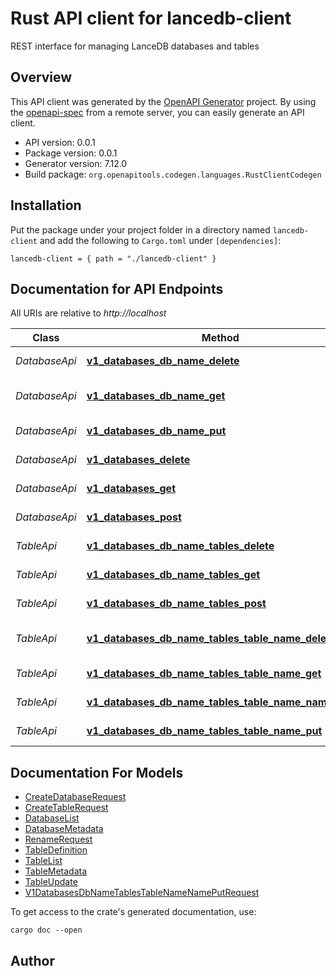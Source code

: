# Rust API client for lancedb-client

REST interface for managing LanceDB databases and tables


## Overview

This API client was generated by the [OpenAPI Generator](https://openapi-generator.tech) project.  By using the [openapi-spec](https://openapis.org) from a remote server, you can easily generate an API client.

- API version: 0.0.1
- Package version: 0.0.1
- Generator version: 7.12.0
- Build package: `org.openapitools.codegen.languages.RustClientCodegen`

## Installation

Put the package under your project folder in a directory named `lancedb-client` and add the following to `Cargo.toml` under `[dependencies]`:

```
lancedb-client = { path = "./lancedb-client" }
```

## Documentation for API Endpoints

All URIs are relative to *http://localhost*

Class | Method | HTTP request | Description
------------ | ------------- | ------------- | -------------
*DatabaseApi* | [**v1_databases_db_name_delete**](docs/DatabaseApi.md#v1_databases_db_name_delete) | **DELETE** /v1/databases/{dbName} | Delete database
*DatabaseApi* | [**v1_databases_db_name_get**](docs/DatabaseApi.md#v1_databases_db_name_get) | **GET** /v1/databases/{dbName} | Get database metadata
*DatabaseApi* | [**v1_databases_db_name_put**](docs/DatabaseApi.md#v1_databases_db_name_put) | **PUT** /v1/databases/{dbName} | Rename database
*DatabaseApi* | [**v1_databases_delete**](docs/DatabaseApi.md#v1_databases_delete) | **DELETE** /v1/databases | Delete all databases
*DatabaseApi* | [**v1_databases_get**](docs/DatabaseApi.md#v1_databases_get) | **GET** /v1/databases | List databases
*DatabaseApi* | [**v1_databases_post**](docs/DatabaseApi.md#v1_databases_post) | **POST** /v1/databases | Create new database
*TableApi* | [**v1_databases_db_name_tables_delete**](docs/TableApi.md#v1_databases_db_name_tables_delete) | **DELETE** /v1/databases/{dbName}/tables | Delete all tables
*TableApi* | [**v1_databases_db_name_tables_get**](docs/TableApi.md#v1_databases_db_name_tables_get) | **GET** /v1/databases/{dbName}/tables | List tables in database
*TableApi* | [**v1_databases_db_name_tables_post**](docs/TableApi.md#v1_databases_db_name_tables_post) | **POST** /v1/databases/{dbName}/tables | Create new table
*TableApi* | [**v1_databases_db_name_tables_table_name_delete**](docs/TableApi.md#v1_databases_db_name_tables_table_name_delete) | **DELETE** /v1/databases/{dbName}/tables/{tableName} | Delete a specific table
*TableApi* | [**v1_databases_db_name_tables_table_name_get**](docs/TableApi.md#v1_databases_db_name_tables_table_name_get) | **GET** /v1/databases/{dbName}/tables/{tableName} | Get table metadata
*TableApi* | [**v1_databases_db_name_tables_table_name_name_put**](docs/TableApi.md#v1_databases_db_name_tables_table_name_name_put) | **PUT** /v1/databases/{dbName}/tables/{tableName}/name | Rename table
*TableApi* | [**v1_databases_db_name_tables_table_name_put**](docs/TableApi.md#v1_databases_db_name_tables_table_name_put) | **PUT** /v1/databases/{dbName}/tables/{tableName} | Update table data


## Documentation For Models

 - [CreateDatabaseRequest](docs/CreateDatabaseRequest.md)
 - [CreateTableRequest](docs/CreateTableRequest.md)
 - [DatabaseList](docs/DatabaseList.md)
 - [DatabaseMetadata](docs/DatabaseMetadata.md)
 - [RenameRequest](docs/RenameRequest.md)
 - [TableDefinition](docs/TableDefinition.md)
 - [TableList](docs/TableList.md)
 - [TableMetadata](docs/TableMetadata.md)
 - [TableUpdate](docs/TableUpdate.md)
 - [V1DatabasesDbNameTablesTableNameNamePutRequest](docs/V1DatabasesDbNameTablesTableNameNamePutRequest.md)


To get access to the crate's generated documentation, use:

```
cargo doc --open
```

## Author



